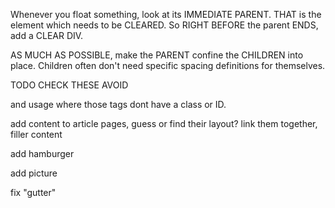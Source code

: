 Whenever you float something, look at its IMMEDIATE PARENT. THAT is the element which needs to be CLEARED. So RIGHT BEFORE the parent ENDS, add a CLEAR DIV.

AS MUCH AS POSSIBLE, make the PARENT confine the CHILDREN into place. Children often don't need specific spacing definitions for themselves.


TODO
CHECK THESE
AVOID <div> and <span> usage where those tags dont have a class or ID.

add content to article pages, guess or find their layout?
link them together, filler content

add hamburger

add picture

fix "gutter"

<style type="text/css">
	.articleContainer{
		border-top: 1px solid #ccc;
	}
</style>





